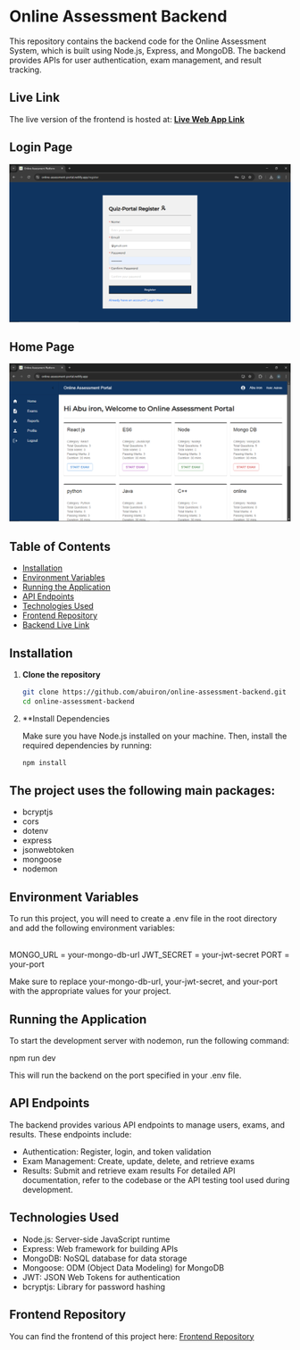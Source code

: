 # Online Assessment Backend

This repository contains the backend code for the Online Assessment System, which is built using Node.js, Express, and MongoDB. The backend provides APIs for user authentication, exam management, and result tracking.

## Live Link

The live version of the frontend is hosted at:
**[Live Web App Link](https://online-assessment-portal.netlify.app)**

## Login Page 
 ![loginpage](https://github.com/abuiron/online-assessment-frontend/blob/main/public/login.png?raw=true)

## Home Page
 ![Homepage](https://github.com/abuiron/online-assessment-frontend/blob/main/public/front.png?raw=true)

## Table of Contents

- [Installation](#installation)
- [Environment Variables](#environment-variables)
- [Running the Application](#running-the-application)
- [API Endpoints](#api-endpoints)
- [Technologies Used](#technologies-used)
- [Frontend Repository](#frontend-repository)
- [Backend Live Link](#backend-live-link)

## Installation

1. **Clone the repository**

   ```bash
   git clone https://github.com/abuiron/online-assessment-backend.git
   cd online-assessment-backend

2. **Install Dependencies

   Make sure you have Node.js installed on your machine. Then, install the required dependencies by running:

   ```bash
   npm install

## The project uses the following main packages:

   - bcryptjs
   - cors
   - dotenv
   - express
   - jsonwebtoken
   - mongoose
   - nodemon

## Environment Variables

   To run this project, you will need to create a .env file in the root directory and add the following environment variables:

   
   <br>MONGO_URL = your-mongo-db-url
   JWT_SECRET = your-jwt-secret
   PORT = your-port<br>

   Make sure to replace your-mongo-db-url, your-jwt-secret, and your-port with the appropriate values for your project.

## Running the Application
To start the development server with nodemon, run the following command:

   
   npm run dev

  This will run the backend on the port specified in your .env file.

## API Endpoints
The backend provides various API endpoints to manage users, exams, and results. These endpoints include:

  - Authentication: Register, login, and token validation
  - Exam Management: Create, update, delete, and retrieve exams
  - Results: Submit and retrieve exam results
For detailed API documentation, refer to the codebase or the API testing tool used during development.

## Technologies Used

  - Node.js: Server-side JavaScript runtime
  - Express: Web framework for building APIs
  - MongoDB: NoSQL database for data storage
  - Mongoose: ODM (Object Data Modeling) for MongoDB
  - JWT: JSON Web Tokens for authentication
  - bcryptjs: Library for password hashing

## Frontend Repository
You can find the frontend of this project here: [Frontend Repository](https://github.com/abuiron/online-assessment-frontend)
